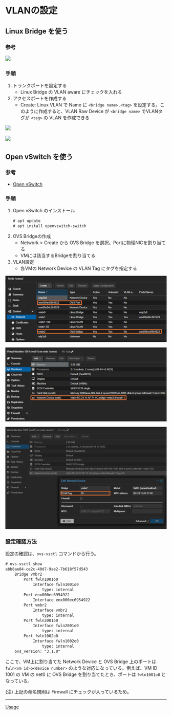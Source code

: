 # VLANの設定
## Linux Bridge を使う
### 参考
[![](https://img.youtube.com/vi/stQzK0p59Fc/0.jpg)](https://www.youtube.com/watch?v=stQzK0p59Fc)

### 手順
1. トランクポートを設定する
   - Linux Bridge の VLAN aware にチェックを入れる
2. アクセスポートを作成する
   - Create: Linux VLAN で Name に `<bridge name>.<tag>` を設定する。このように作成すると、VLAN Raw Device が `<bridge name>` でVLANタグが `<tag>` の VLAN を作成できる

![](fig/01_linux_bridge.jpg)

![](fig/02_setting_vlan.jpg)

## Open vSwitch を使う
### 参考
- [Open vSwitch](https://pve.proxmox.com/wiki/Open_vSwitch)

### 手順
1. Open vSwitch のインストール
   ```
   # apt update
   # apt install openvswitch-switch
   ```
2. OVS Bridgeの作成
   - Network > Create から OVS Bridge を選択。Portに物理NICを割り当てる
   - VMには該当するBridgeを割り当てる
3. VLAN設定
   - 各VMの Network Device の VLAN Tag にタグを指定する

![](fig/03_ve_setting.png)

![](fig/04_vm_setting.png)

![](fig/05_vlan_tag.png)


### 設定確認方法
設定の確認は、`ovs-vsctl` コマンドから行う。

```
# ovs-vsctl show
abb8ae84-ce2c-40d7-9ae2-7b618f57d543
    Bridge vmbr2
        Port fwln1001o0
            Interface fwln1001o0
                type: internal
        Port enx000ec6954922
            Interface enx000ec6954922
        Port vmbr2
            Interface vmbr2
                type: internal
        Port fwln2001o0
            Interface fwln2001o0
                type: internal
        Port fwln1002o0
            Interface fwln1002o0
                type: internal
    ovs_version: "3.1.0"
```

ここで、VM上に割り当てた Network Device と OVS Bridge 上のポートは `fwln<vm id>o<device number>` のような対応になっている。例えば、VM ID 1001 の VM の net0 に OVS Bridge を割り当てたとき、ポートは `fwln1001o0` となっている。

(注) 上記の命名規則は Firewall にチェックが入っているため。

---

[Usage](../README.md)
